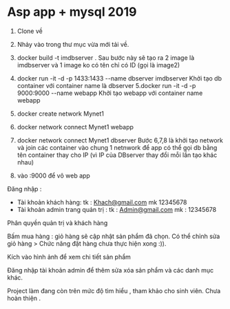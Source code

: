 # Asp app + mysql 2019

1. Clone về

2. Nhảy vào trong thư mục vừa mới tải về.

3. docker build -t imdbserver . 
  Sau bước này sẽ tạo ra 2 image là imdbserver và 1 image ko có tên chỉ có ID (gọi là image2)

4. docker run -it -d -p 1433:1433 --name dbserver imdbserver
  Khởi tạo db container với container name là dbserver
5.docker run -it -d -p 9000:9000 --name webapp <image2>
  Khởi tạo webapp với container name webapp
6. docker create network Mynet1
7. docker network connect Mynet1 webapp
8. docker network connect Mynet1 dbserver
  Bước 6,7,8 là khởi tạo network và join các container vào chung 1 netnwork để app có thể gọi db bằng tên container thay cho IP (vì IP của DBserver thay đổi mỗi lần tạo khác nhau)
9. vào <ip host app>:9000 để vô web app

Đăng nhập :
- Tài khoản khách hàng: 
tk : Khach@gmail.com 
mk 12345678
- Tài khoản admin trang quản trị :
tk : Admin@gmail.com
mk : 12345678

Phân quyền quản trị và khách hàng

Bấm mua hàng : giỏ hàng sẽ cập nhật sản phẩm đã chọn.
Có thể chỉnh sửa giỏ hàng >
Chức năng đặt hàng chưa thực hiện xong :)).

Kích vào hình ảnh để xem chi tiết sản phẩm

Đăng nhập tài khoản admin để thêm sửa xóa sản phẩm và các danh mục khác.

Project làm đang còn trên mức độ tìm hiểu , tham khảo cho sinh viên. Chưa hoàn thiện .
